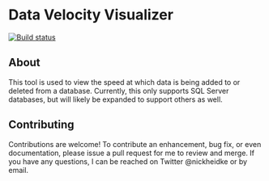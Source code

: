 # Data Velocity Visualizer
[![Build status](https://ci.appveyor.com/api/projects/status/93nnhu8b0ykhllgm?svg=true)](https://ci.appveyor.com/project/nickheidke/datavelocity)
## About
This tool is used to view the speed at which data is being added to or deleted from a database. Currently, this only supports SQL Server databases, but will likely be expanded to support others as well.
## Contributing
Contributions are welcome! To contribute an enhancement, bug fix, or even documentation, please issue a pull request for me to review and merge. If you have any questions, I can be reached on Twitter @nickheidke or by email.
